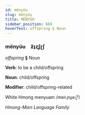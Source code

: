 ```yaml
---
id: mënyüu
slug: mënyüu
title: MËNYÜU
sidebar_position: 669
hoverText: offspring § Noun
---
```


### mënyüu&emsp;<span kind="abugida">ƶ̃ʇɀʄɽʃ</span>

*offspring* **§** Noun

**Verb**: to be a child/offspring

**Noun**: child/offspring

**Modifier**: child/offspring-related

White Hmong menyuam /me˧.ɲu̯ə˩̰ˀ/

*Hmong-Mien Language Family*